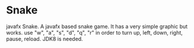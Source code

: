 # Snake
javafx Snake. A javafx based snake game. It has a very simple graphic but works. use "w", "a", "s", "d", "q", "r" in order to
turn up, left, down, right, pause, reload. JDK8 is needed.
